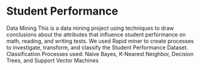 # Student Performance
Data Mining
This is a data mining project using techniques to draw conclusions about the attributes that influence student performance on math, reading, and writing tests.
We used Rapid miner to create processes to investigate, transform, and classify the Student Performance Dataset.
Classification Processes used: Naive Bayes, K-Nearest Neighbor, Decision Trees, and Support Vector Machines
